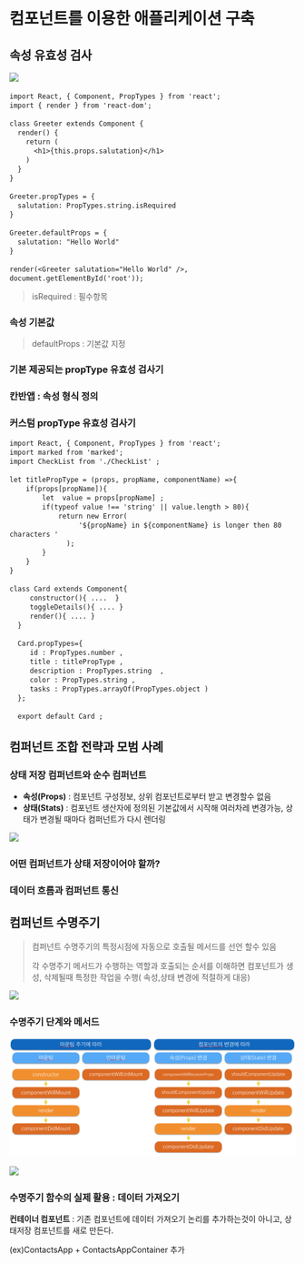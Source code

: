 컴포넌트를 이용한 애플리케이션 구축
===================================

속성 유효성 검사
----------------

![](https://image.slidesharecdn.com/react-w3c-html-kig-170125044932/95/react-demo-15-638.jpg?cb=1485320719)

```
import React, { Component, PropTypes } from 'react';
import { render } from 'react-dom';

class Greeter extends Component {
  render() {
    return (
      <h1>{this.props.salutation}</h1>
    )
  }
}

Greeter.propTypes = {
  salutation: PropTypes.string.isRequired
}

Greeter.defaultProps = {
  salutation: "Hello World"
}

render(<Greeter salutation="Hello World" />, document.getElementById('root'));
```

> isRequired : 필수항목

### 속성 기본값

> defaultProps : 기본값 지정

### 기본 제공되는 propType 유효성 검사기

### 칸반앱 : 속성 형식 정의

### 커스텀 propType 유효성 검사기

```
import React, { Component, PropTypes } from 'react';
import marked from 'marked';
import CheckList from './CheckList' ;

let titlePropType = (props, propName, componentName) =>{
    if(props[propName]){
        let  value = props[propName] ;
        if(typeof value !== 'string' || value.length > 80){
            return new Error(
                 '${propName} in ${componentName} is longer then 80 characters '
              );
        }
    }
}

class Card extends Component{
     constructor(){ ....  }
     toggleDetails(){ .... }
     render(){ .... }    
  }

  Card.propTypes={
     id : PropTypes.number ,
     title : titlePropType ,
     description : PropTypes.string  ,
     color : PropTypes.string ,
     tasks : PropTypes.arrayOf(PropTypes.object )     
  };

  export default Card ;
```

컴퍼넌트 조합 전략과 모범 사례
------------------------------

### 상태 저장 컴퍼넌트와 순수 컴퍼넌트

-	**속성(Props)** : 컴포넌트 구성정보, 상위 컴포넌트로부터 받고 변경할수 없음
-	**상태(Stats)** : 컴포넌트 생산자에 정의된 기본값에서 시작해 여러차레 변경가능, 상태가 변경될 때마다 컴퍼넌트가 다시 렌더링  

![](https://image.slidesharecdn.com/react-w3c-html-kig-170125044932/95/react-demo-16-638.jpg?cb=1485320719)

### 어떤 컴퍼넌트가 상태 저장이어야 할까?

### 데이터 흐름과 컴퍼넌트 통신

컴퍼넌트 수명주기
-----------------

> 컴퍼넌트 수명주기의 특정시점에 자동으로 호출될 메서드를 선언 할수 있음
>
> 각 수명주기 메서드가 수행하는 역할과 호출되는 순서를 이해하면 컴포넌트가 생성, 삭제될때 특정한 작업을 수행( 속성,상태 변경에 적절하게 대응)

![ ](https://image.slidesharecdn.com/react-w3c-html-kig-170125044932/95/react-demo-17-638.jpg?cb=1485320719)

### 수명주기 단계와 메서드

![](https://github.com/CalyFactory/CalyFactory.github.io/blob/master/assets/img/refgjin/post7_flow.png?raw=true)

![](https://velopert.com/wp-content/uploads/2016/03/Screenshot-from-2016-12-10-00-21-26-1.png)

### 수명주기 함수의 실제 활용 : 데이터 가져오기

**컨테이너 컴포넌트** : 기존 컴포넌트에 데이터 가져오기 논리를 추가하는것이 아니고, 상태저장 컴포넌트를 새로 만든다.

(ex)ContactsApp + ContactsAppContainer 추가
